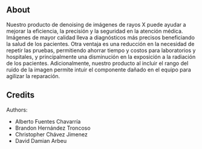 ## About

Nuestro producto de denoising de imágenes de rayos X puede ayudar a mejorar la eficiencia, la precisión y la seguridad en la atención médica. Imágenes de mayor calidad lleva a diagnósticos más precisos beneficiando la salud de los pacientes.
Otra ventaja es una reducción en la necesidad de repetir las pruebas, permitiendo ahorrar tiempo y costos para laboratorios y hospitales, y principalmente una disminución en la exposición a la radiación de los pacientes.
Adicionalmente, nuestro producto al incluir el rango del ruido de la imagen permite intuir el componente dañado en el equipo para agilizar la reparación.

## Credits

Authors:
- Alberto Fuentes Chavarría
- Brandon Hernández Troncoso
- Christopher Chávez Jimenez
- David Damian Arbeu